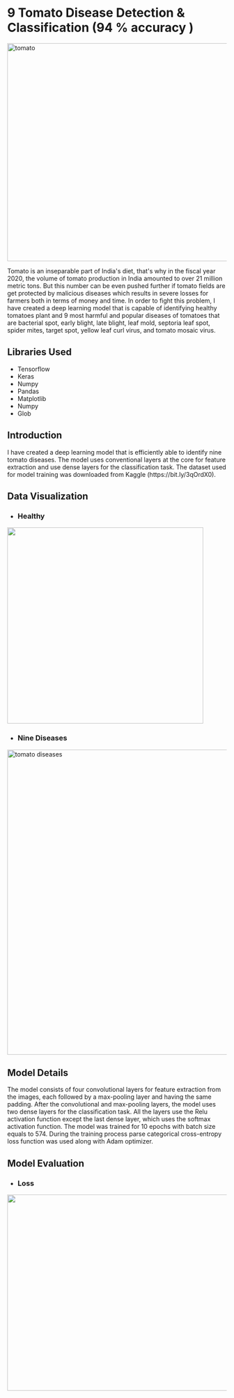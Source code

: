# 9 Tomato Disease Detection & Classification (94 % accuracy )
<img src="https://www.saferbrand.com/media/articles/images/790/sb_us_t_main_Tomato_problems_2015-07-14.jpg" alt="tomato" width="900" height="500">
<p>Tomato is an inseparable part of India's diet, that's why in the fiscal year 2020, the volume of tomato production in India amounted to over 21 million metric tons. But this number can be even pushed further if tomato fields are get protected by malicious diseases which results in severe losses for farmers both in terms of money and time.  In order to fight this problem, I have created a deep learning model that is capable of identifying healthy tomatoes plant and 9 most harmful and popular diseases of tomatoes that are bacterial spot, early blight, late blight, leaf mold, septoria leaf spot, spider mites, target spot, yellow leaf curl virus, and tomato mosaic virus. 
</p>
<h2>Libraries Used</h2>
<ul>
  <li>Tensorflow</li>
  <li>Keras</li>
  <li>Numpy</li>
  <li>Pandas </li>
  <li>Matplotlib</li>
  <li>Numpy</li>
  <li>Glob</li>
</ul> 
<h2>Introduction</h2>
<p>I have created a deep learning model that is efficiently able to identify nine tomato diseases. The model uses conventional layers at the core for feature extraction and use dense layers for the classification task. The dataset used for model training was downloaded from Kaggle (https://bit.ly/3qOrdX0).</p>
<h2>Data Visualization</h2>
<ul>
  <li><h3>Healthy</h3></li>
</ul>  
<img src="https://github.com/NavinBondade/10-Tomato-Disease-Detection-and-Classification-/blob/main/Tomato%20Disease%20and%20Classification/images/Healthy.png" width="450" height="450">

<ul>
  <li><h3>Nine Diseases</h3></li>
</ul>  
<img src="https://github.com/NavinBondade/10-Tomato-Disease-Detection-and-Classification-/blob/main/Tomato%20Disease%20and%20Classification/images/Nine%20Tomato%20Disease.png" alt="tomato diseases" width="700" height="700">
<h2>Model Details</h2>
The model consists of four convolutional layers for feature extraction from the images, each followed by a max-pooling layer and having the same padding. After the convolutional and max-pooling layers, the model uses two dense layers for the classification task. All the layers use the Relu activation function except the last dense layer, which uses the softmax activation function. The model was trained for 10 epochs with batch size equals to 574. During the training process parse categorical cross-entropy loss function was used along with Adam optimizer.
<h2>Model Evaluation</h2>
<ul>
  <li><h3>Loss</h3></li>
</ul>  
<img src="https://github.com/NavinBondade/10-Tomato-Disease-Detection-and-Classification-/blob/main/Tomato%20Disease%20and%20Classification/Graphs%20and%20Pictures/Loss.png" width="550" height="450">

